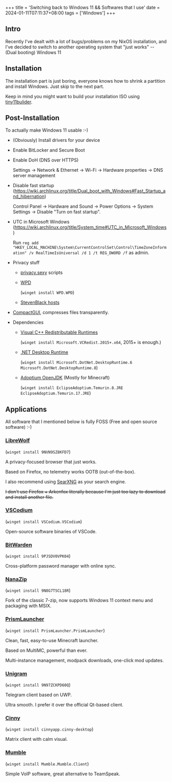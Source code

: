 +++
title = 'Switching back to Windows 11 && Softwares that I use'
date = 2024-01-11T07:11:37+08:00
tags = ['Windows']
+++

## Intro

Recently I've dealt with a lot of bugs/problems on my NixOS installation, and I've decided to switch to another operating system that "just works" -- (Dual booting) Windows 11

## Installation

The installation part is just boring, everyone knows how to shrink a partition and install Windows. Just skip to the next part.

Keep in mind you might want to build your installation ISO using [tiny11bulider](https://github.com/ntdevlabs/tiny11builder).

## Post-Installation

To actually make Windows 11 usable :-)

- (Obviously) Install drivers for your device

- Enable BitLocker and Secure Boot

- Enable DoH (DNS over HTTPS)

  Settings -> Network & Ethernet -> Wi-Fi -> Hardware properties -> DNS server management

- Disable fast startup (https://wiki.archlinux.org/title/Dual_boot_with_Windows#Fast_Startup_and_hibernation)

  Control Panel -> Hardware and Sound -> Power Options -> System Settings -> Disable "Turn on fast startup".

- UTC in Microsoft Windows (https://wiki.archlinux.org/title/System_time#UTC_in_Microsoft_Windows)

  Run `reg add "HKEY_LOCAL_MACHINE\System\CurrentControlSet\Control\TimeZoneInformation" /v RealTimeIsUniversal /d 1 /t REG_DWORD /f` as admin.

- Privacy stuff

  - [privacy.sexy](privacy.sexy) scripts

  - [WPD](https://wpd.app/)

    (`winget install WPD.WPD`)

  - [StevenBlack hosts](https://github.com/StevenBlack/hosts)

- [CompactGUI](https://github.com/IridiumIO/CompactGUI), compresses files transparently.

- Dependencies

  - [Visual C++ Redistributable Runtimes](https://learn.microsoft.com/en-US/cpp/windows/latest-supported-vc-redist?view=msvc-170#visual-studio-2015-2017-2019-and-2022)

    (`winget install Microsoft.VCRedist.2015+.x64`, 2015+ is enough.)

  - [.NET Desktop Runtime](https://dotnet.microsoft.com/en-us/download/dotnet)

    (`winget install Microsoft.DotNet.DesktopRuntime.6 Microsoft.DotNet.DesktopRuntime.8`)

  - [Adoptium OpenJDK](https://adoptium.net/download) (Mostly for Minecraft)

    (`winget install EclipseAdoptium.Temurin.8.JRE EclipseAdoptium.Temurin.17.JRE`)

## Applications

All software that I mentioned below is fully FOSS (Free and open source software) :-)

### [LibreWolf](https://librewolf.net/)

(`winget install 9NVN9SZ8KFD7`)

A privacy-focused browser that just works.

Based on Firefox, no telemetry works OOTB (out-of-the-box).

I also recommend using [SearXNG](https://github.com/searxng/searxng) as your search engine.

~~I don't use Firefox + Arkenfox literally because I'm just too lazy to download and install another file.~~

### [VSCodium](https://vscodium.com/)

(`winget install VSCodium.VSCodium`)

Open-source software binaries of VSCode.

### [BitWarden](https://bitwarden.com/)

(`winget install 9PJSDV0VPK04`)

Cross-platform password manager with online sync.

### [NanaZip](https://github.com/M2Team/NanaZip)

(`winget install 9N8G7TSCL18R`)

Fork of the classic 7-zip, now supports Windows 11 context menu and packaging with MSIX.

### [PrismLauncher](https://prismlauncher.org/)

(`winget install PrismLauncher.PrismLauncher`)

Clean, fast, easy-to-use Minecraft launcher.

Based on MultiMC, powerful than ever.

Multi-instance management, modpack downloads, one-click mod updates.

### [Unigram](https://github.com/UnigramDev/Unigram)

(`winget install 9N97ZCKPD60Q`)

Telegram client based on UWP.

Ultra smooth. I prefer it over the official Qt-based client.

### [Cinny](https://cinny.in/)

(`winget install cinnyapp.cinny-desktop`)

Matrix client with calm visual.

### [Mumble](https://www.mumble.info/)

(`winget install Mumble.Mumble.Client`)

Simple VoIP software, great alternative to TeamSpeak.